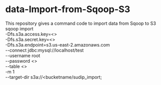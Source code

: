 # data-Import-from-Sqoop-S3
This repository gives a command code to import data from Sqoop to S3
sqoop import \
-Dfs.s3a.access.key=<> \
-Dfs.s3a.secret.key=<>  \
-Dfs.s3a.endpoint=s3.us-east-2.amazonaws.com  \
--connect jdbc:mysql://localhost/test \
--username root \
--password <> \
--table <> \
-m 1 \
--target-dir s3a://<bucketname/sudip_import;
